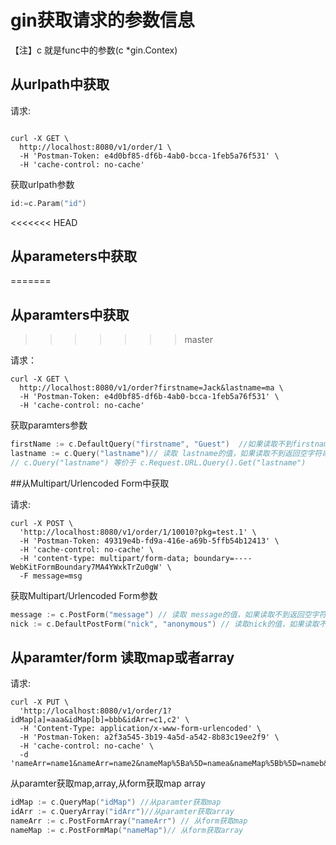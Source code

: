 # gin获取请求的参数信息
【注】c 就是func中的参数(c  *gin.Contex)



## 从urlpath中获取



请求:

``` shell script

curl -X GET \
  http://localhost:8080/v1/order/1 \
  -H 'Postman-Token: e4d0bf85-df6b-4ab0-bcca-1feb5a76f531' \
  -H 'cache-control: no-cache'  

```

获取urlpath参数

``` go
id:=c.Param("id")
```

<<<<<<< HEAD
##  从parameters中获取
=======
##  从paramters中获取
>>>>>>> master

请求：

```shell
curl -X GET \
  http://localhost:8080/v1/order?firstname=Jack&lastname=ma \
  -H 'Postman-Token: e4d0bf85-df6b-4ab0-bcca-1feb5a76f531' \
  -H 'cache-control: no-cache'  
```

获取paramters参数

```go
firstName := c.DefaultQuery("firstname", "Guest")  //如果读取不到firstname会给赋值一个默认的值 Guest
lastname := c.Query("lastname")// 读取 lastname的值，如果读取不到返回空字符串
// c.Query("lastname") 等价于 c.Request.URL.Query().Get("lastname")
```

##从Multipart/Urlencoded Form中获取



请求:

```shell
curl -X POST \
  'http://localhost:8080/v1/order/1/10010?pkg=test.1' \
  -H 'Postman-Token: 49319e4b-fd9a-416e-a69b-5ffb54b12413' \
  -H 'cache-control: no-cache' \
  -H 'content-type: multipart/form-data; boundary=----WebKitFormBoundary7MA4YWxkTrZu0gW' \
  -F message=msg
```

获取Multipart/Urlencoded Form参数

```go
message := c.PostForm("message") // 读取 message的值，如果读取不到返回空字符串
nick := c.DefaultPostForm("nick", "anonymous") // 读取nick的值，如果读取不到会给nick赋默认值anonymous
```

## 从paramter/form 读取map或者array

请求:

```shell
curl -X PUT \
  'http://localhost:8080/v1/order/1?idMap[a]=aaa&idMap[b]=bbb&idArr=c1,c2' \
  -H 'Content-Type: application/x-www-form-urlencoded' \
  -H 'Postman-Token: a2f3a545-3b19-4a5d-a542-8b83c19ee2f9' \
  -H 'cache-control: no-cache' \
  -d 'nameArr=name1&nameArr=name2&nameMap%5Ba%5D=namea&nameMap%5Bb%5D=nameb&undefined='
```



从paramter获取map,array,从form获取map array

```go
idMap := c.QueryMap("idMap") //从paramter获取map
idArr := c.QueryArray("idArr")//从paramter获取array
nameArr := c.PostFormArray("nameArr") // 从form获取map
nameMap := c.PostFormMap("nameMap")// 从form获取array

```

